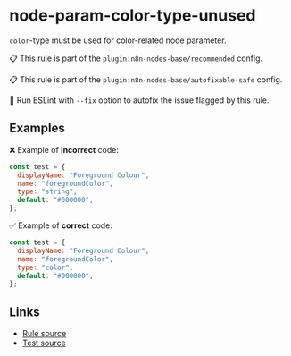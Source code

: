 [//]: # "File generated from a template. Do not edit this file directly."

# node-param-color-type-unused

`color`-type must be used for color-related node parameter.

📋 This rule is part of the `plugin:n8n-nodes-base/recommended` config.

📋 This rule is part of the `plugin:n8n-nodes-base/autofixable-safe` config.

🔧 Run ESLint with `--fix` option to autofix the issue flagged by this rule.

## Examples

❌ Example of **incorrect** code:

```js
const test = {
  displayName: "Foreground Colour",
  name: "foregroundColor",
  type: "string",
  default: "#000000",
};
```

✅ Example of **correct** code:

```js
const test = {
  displayName: "Foreground Colour",
  name: "foregroundColor",
  type: "color",
  default: "#000000",
};
```

## Links

- [Rule source](../../lib/rules/node-param-color-type-unused.ts)
- [Test source](../../tests/node-param-color-type-unused.test.ts)
